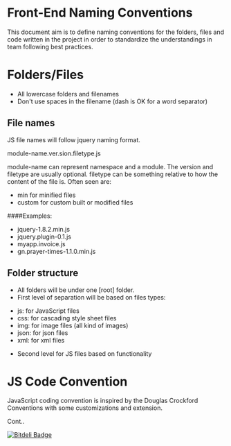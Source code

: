 Front-End Naming Conventions
============================

This document aim is to define naming conventions for the folders, files and code written in the project in order to standardize the understandings in team following best practices.

Folders/Files
============================
-	All lowercase folders and filenames
-	Don't use spaces in the filename (dash is OK for a word separator)

File names
----------
JS file names will follow jquery naming format.

module-name.ver.sion.filetype.js

module-name can represent namespace and a module. The version and filetype are usually optional.
filetype can be something relative to how the content of the file is. Often seen are:

-	min for minified files
-	custom for custom built or modified files

####Examples:
-	jquery-1.8.2.min.js
-	jquery.plugin-0.1.js
-	myapp.invoice.js
-	gn.prayer-times-1.1.0.min.js

Folder structure
----------------
-	All folders will be under one [root] folder. 
-	First level of separation will be based on files types: 
  *	js: for JavaScript files
  *	css: for cascading style sheet files
  *	img: for image files (all kind of images)
  *	json: for json files
  *	xml: for xml files
-	Second level for JS files based on functionality 
	
JS Code Convention 
==================
JavaScript coding convention is inspired by the Douglas Crockford Conventions with some customizations and extension. 

Cont..



[![Bitdeli Badge](https://d2weczhvl823v0.cloudfront.net/abdulhamid-alattar/front-end-naming-conventions/trend.png)](https://bitdeli.com/free "Bitdeli Badge")

